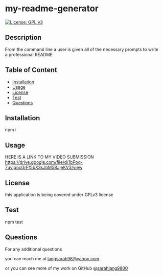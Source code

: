 # my-readme-generator

[![License: GPL v3](https://img.shields.io/badge/License-GPLv3-blue.svg)](https://www.gnu.org/licenses/gpl-3.0)

## Description 

From the command line a user is given all of the necessary prompts to write a professional README

## Table of Content

* [Installation](#installation)
* [Usage](#usage)
* [License](#license)
* [Test](#test)
* [Questions](#questions)

## Installation

npm i

## Usage

HERE IS A LINK TO MY VIDEO SUBMISSION https://drive.google.com/file/d/1bPoq-7uvigncGrFf5bX3sJbM58JjeKV3/view

## License

this application is being covered under GPLv3 license

## Test

npm test

## Questions

For any additional questions 

you can reach me at langsarah98@yahoo.com

or you can see more of my work on GitHub @[sarahlang9800](https://github.com/sarahlang9800)
